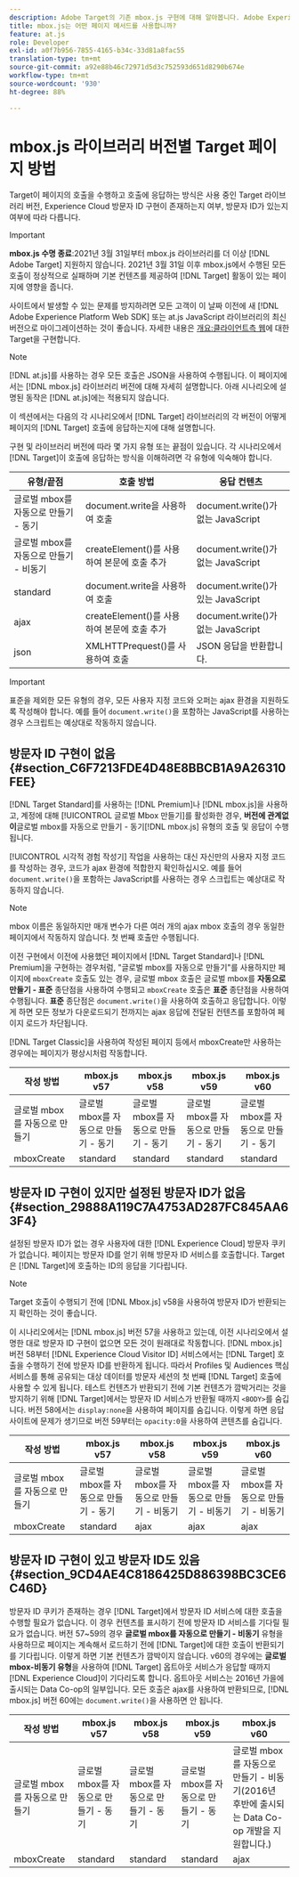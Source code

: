 ```yaml
---
description: Adobe Target의 기존 mbox.js 구현에 대해 알아봅니다. Adobe Experience Platform 웹 SDK(AEP 웹 SDK) 또는 최신 버전의 at.js로 마이그레이션합니다.
title: mbox.js는 어떤 페이지 메서드를 사용합니까?
feature: at.js
role: Developer
exl-id: a0f7b956-7855-4165-b34c-33d81a8fac55
translation-type: tm+mt
source-git-commit: a92e88b46c72971d5d3c752593d651d8290b674e
workflow-type: tm+mt
source-wordcount: '930'
ht-degree: 88%

---
```


# mbox.js 라이브러리 버전별 Target 페이지 방법

Target이 페이지의 호출을 수행하고 호출에 응답하는 방식은 사용 중인 Target 라이브러리 버전, Experience Cloud 방문자 ID 구현이 존재하는지 여부, 방문자 ID가 있는지 여부에 따라 다릅니다.

>[!IMPORTANT]
>
>**mbox.js 수명 종료**:2021년 3월 31일부터 mbox.js 라이브러리를 더 이상  [!DNL Adobe Target] 지원하지 않습니다. 2021년 3월 31일 이후 mbox.js에서 수행된 모든 호출이 정상적으로 실패하며 기본 컨텐츠를 제공하여 [!DNL Target] 활동이 있는 페이지에 영향을 줍니다.
>
>사이트에서 발생할 수 있는 문제를 방지하려면 모든 고객이 이 날짜 이전에 새 [!DNL Adobe Experience Platform Web SDK] 또는 at.js JavaScript 라이브러리의 최신 버전으로 마이그레이션하는 것이 좋습니다. 자세한 내용은 [개요:클라이언트측 웹](/help/c-implementing-target/c-implementing-target-for-client-side-web/implement-target-for-client-side-web.md)에 대한 Target을 구현합니다.

>[!NOTE]
>
>[!DNL at.js]를 사용하는 경우 모든 호출은 JSON을 사용하여 수행됩니다. 이 페이지에서는 [!DNL mbox.js] 라이브러리 버전에 대해 자세히 설명합니다. 아래 시나리오에 설명된 동작은 [!DNL at.js]에는 적용되지 않습니다.

이 섹션에서는 다음의 각 시나리오에서 [!DNL Target] 라이브러리의 각 버전이 어떻게 페이지의 [!DNL Target] 호출에 응답하는지에 대해 설명합니다.

구현 및 라이브러리 버전에 따라 몇 가지 유형 또는 끝점이 있습니다. 각 시나리오에서 [!DNL Target]이 호출에 응답하는 방식을 이해하려면 각 유형에 익숙해야 합니다.

| 유형/끝점 | 호출 방법 | 응답 컨텐츠 |
|--- |--- |--- |
| 글로벌 mbox를 자동으로 만들기 - 동기 | document.write을 사용하여 호출 | document.write()가 없는 JavaScript |
| 글로벌 mbox를 자동으로 만들기 - 비동기 | createElement()를 사용하여 본문에 호출 추가 | document.write()가 없는 JavaScript |
| standard | document.write을 사용하여 호출 | document.write()가 있는 JavaScript |
| ajax | createElement()를 사용하여 본문에 호출 추가 | document.write()가 없는 JavaScript |
| json | XMLHTTPrequest()를 사용하여 호출 | JSON 응답을 반환합니다. |

>[!IMPORTANT]
>
>표준을 제외한 모든 유형의 경우, 모든 사용자 지정 코드와 오퍼는 ajax 환경을 지원하도록 작성해야 합니다. 예를 들어 `document.write()`을 포함하는 JavaScript를 사용하는 경우 스크립트는 예상대로 작동하지 않습니다.

## 방문자 ID 구현이 없음 {#section_C6F7213FDE4D48E8BBCB1A9A26310FEE}

[!DNL Target Standard]를 사용하는 [!DNL Premium]나 [!DNL mbox.js]을 사용하고, 계정에 대해 [!UICONTROL 글로벌 Mbox 만들기]를 활성화한 경우, **버전에 관계없이**&#x200B;글로벌 mbox를 자동으로 만들기 - 동기[!DNL mbox.js] 유형의 호출 및 응답이 수행됩니다.

[!UICONTROL 시각적 경험 작성기] 작업을 사용하는 대신 자신만의 사용자 지정 코드를 작성하는 경우, 코드가 ajax 환경에 적합한지 확인하십시오. 예를 들어 `document.write()`을 포함하는 JavaScript를 사용하는 경우 스크립트는 예상대로 작동하지 않습니다.

>[!NOTE]
>
>mbox 이름은 동일하지만 매개 변수가 다른 여러 개의 ajax mbox 호출의 경우 동일한 페이지에서 작동하지 않습니다. 첫 번째 호출만 수행됩니다.

이전 구현에서 이전에 사용했던 페이지에서 [!DNL Target Standard]나 [!DNL Premium]을 구현하는 경우처럼, &quot;글로벌 mbox를 자동으로 만들기&quot;를 사용하지만 페이지에 `mboxCreate` 호출도 있는 경우, 글로벌 mbox 호출은 글로벌 mbox를 **자동으로 만들기 - 표준** 종단점을 사용하여 수행되고 `mboxCreate` 호출은 **표준** 종단점을 사용하여 수행됩니다. **표준** 종단점은 `document.write()`을 사용하여 호출하고 응답합니다. 이렇게 하면 모든 정보가 다운로드되기 전까지는 ajax 응답에 전달된 컨텐츠를 포함하여 페이지 로드가 차단됩니다.

[!DNL Target Classic]을 사용하여 작성된 페이지 등에서 mboxCreate만 사용하는 경우에는 페이지가 평상시처럼 작동합니다.

| 작성 방법 | mbox.js v57 | mbox.js v58 | mbox.js v59 | mbox.js v60 |
|---|---|---|---|---|
| 글로벌 mbox를 자동으로 만들기 | 글로벌 mbox를 자동으로 만들기 - 동기 | 글로벌 mbox를 자동으로 만들기 - 동기 | 글로벌 mbox를 자동으로 만들기 - 동기 | 글로벌 mbox를 자동으로 만들기 - 동기 |
| mboxCreate | standard | standard | standard | standard |

## 방문자 ID 구현이 있지만 설정된 방문자 ID가 없음 {#section_29888A119C7A4753AD287FC845AA63F4}

설정된 방문자 ID가 없는 경우 사용자에 대한 [!DNL Experience Cloud] 방문자 쿠키가 없습니다. 페이지는 방문자 ID를 얻기 위해 방문자 ID 서비스를 호출합니다. Target은 [!DNL Target]에 호출하는 ID의 응답을 기다립니다.

>[!NOTE]
>
>Target 호출이 수행되기 전에 [!DNL Mbox.js] v58을 사용하여 방문자 ID가 반환되는지 확인하는 것이 좋습니다.

이 시나리오에서는 [!DNL mbox.js] 버전 57을 사용하고 있는데, 이전 시나리오에서 설명한 대로 방문자 ID 구현이 없으면 모든 것이 원래대로 작동합니다. [!DNL mbox.js] 버전 58부터 [!DNL Experience Cloud Visitor ID] 서비스에서는 [!DNL Target] 호출을 수행하기 전에 방문자 ID를 반환하게 됩니다. 따라서 Profiles 및 Audiences 핵심 서비스를 통해 공유되는 대상 데이터를 방문자 세션의 첫 번째 [!DNL Target] 호출에 사용할 수 있게 됩니다. 테스트 컨텐츠가 반환되기 전에 기본 컨텐츠가 깜박거리는 것을 방지하기 위해 [!DNL Target]에서는 방문자 ID 서비스가 반환될 때까지 `<BODY>`를 숨깁니다. 버전 58에서는 `display:none`을 사용하여 페이지를 숨깁니다. 이렇게 하면 응답 사이트에 문제가 생기므로 버전 59부터는 `opacity:0`을 사용하여 콘텐츠를 숨깁니다.

| 작성 방법 | mbox.js v57 | mbox.js v58 | mbox.js v59 | mbox.js v60 |
|---|---|---|---|---|
| 글로벌 mbox를 자동으로 만들기 | 글로벌 mbox를 자동으로 만들기 - 동기 | 글로벌 mbox를 자동으로 만들기 - 비동기 | 글로벌 mbox를 자동으로 만들기 - 비동기 | 글로벌 mbox를 자동으로 만들기 - 비동기 |
| mboxCreate | standard | ajax | ajax | ajax |

## 방문자 ID 구현이 있고 방문자 ID도 있음  {#section_9CD4AE4C8186425D886398BC3CE6C46D}

방문자 ID 쿠키가 존재하는 경우 [!DNL Target]에서 방문자 ID 서비스에 대한 호출을 수행할 필요가 없습니다. 이 경우 컨텐츠를 표시하기 전에 방문자 ID 서비스를 기다릴 필요가 없습니다. 버전 57~59의 경우 **글로벌 mbox를 자동으로 만들기 - 비동기** 유형을 사용하므로 페이지는 계속해서 로드하기 전에 [!DNL Target]에 대한 호출이 반환되기를 기다립니다. 이렇게 하면 기본 컨텐츠가 깜박이지 않습니다. v60의 경우에는 **글로벌 mbox-비동기 유형**&#x200B;을 사용하여 [!DNL Target] 옵트아웃 서비스가 응답할 때까지 [!DNL Experience Cloud]이 기다리도록 합니다. 옵트아웃 서비스는 2016년 가을에 출시되는 Data Co-op의 일부입니다. 모든 호출은 ajax를 사용하여 반환되므로, [!DNL mbox.js] 버전 60에는 `document.write()`을 사용하면 안 됩니다.

| 작성 방법 | mbox.js v57 | mbox.js v58 | mbox.js v59 | mbox.js v60 |
|---|---|---|---|---|
| 글로벌 mbox를 자동으로 만들기 | 글로벌 mbox를 자동으로 만들기 - 동기 | 글로벌 mbox를 자동으로 만들기 - 동기 | 글로벌 mbox를 자동으로 만들기 - 동기 | 글로벌 mbox를 자동으로 만들기 - 비동기(2016년 후반에 출시되는 Data Co-op 개발을 지원합니다.) |
| mboxCreate | standard | standard | standard | ajax |
